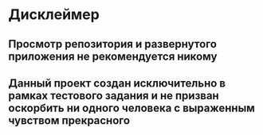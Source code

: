 # Дисклеймер #
## Просмотр репозитория и развернутого приложения не рекомендуется никому ##
## Данный проект создан исключительно в рамках тестового задания и не призван оскорбить ни одного человека с выраженным чувством прекрасного ##
